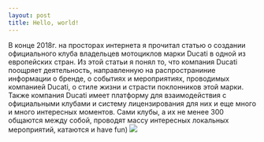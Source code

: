 ```yaml
---
layout: post
title: Hello, world!
---
```


В конце 2018г. на просторах интернета я прочитал статью о создании официального клуба владельцев мотоциклов марки Ducati в одной из европейских стран. Из этой статьи я понял то, что компания Ducati поощряет деятельность, направленную на распространиние информации о бренде, о событиях и мероприятиях, проводимых компанией Ducati, о стиле жизни и страсти поклонников этой марки.
Также компания Ducati имеет платформу для взаимодействия с официальными клубами и систему лицензирования для них и еще много и много интересных моментов.
Сами клубы, а их не менее 300  общаются между собой, проводят массу интересных локальных мероприятий, катаются и have fun) 
![](https://i.imgur.com/DbN1EzV.jpg)
